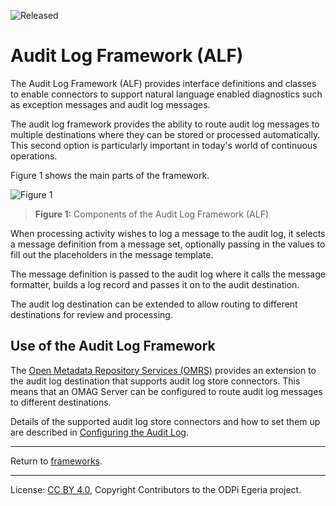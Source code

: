 <!-- SPDX-License-Identifier: CC-BY-4.0 -->
<!-- Copyright Contributors to the ODPi Egeria project 2020. -->

![Released](../../../images/egeria-content-status-released.png#pagewidth)

# Audit Log Framework (ALF)

The Audit Log Framework (ALF) provides interface definitions
and classes to enable connectors to support natural language enabled
diagnostics such as exception messages and audit log messages.

The audit log framework provides the ability to
route audit log messages to multiple destinations
where they can be stored or processed automatically.
This second option is particularly important in today's world of
continuous operations.

Figure 1 shows the main parts of the framework.

![Figure 1](docs/audit-log-framework-overview.png)
> **Figure 1:** Components of the Audit Log Framework (ALF)

When processing activity wishes to log a message to the audit log, it selects
a message definition from a message set, optionally passing in the
values to fill out the placeholders in the message template.

The message definition is passed to the audit log where it
calls the message formatter, builds a log record and
passes it on to the audit destination.

The audit log destination can be extended
to allow routing to different destinations for review and processing.

## Use of the Audit Log Framework

The [Open Metadata Repository Services (OMRS)](https://egeria-project.org/concepts/audit-log)
provides an extension to the audit log destination that supports
audit log store connectors.
This means that an OMAG Server can be configured to route 
audit log messages to different destinations.

Details of the supported audit log store connectors and
how to set them up are described in
[Configuring the Audit Log](https://egeria-project.org/guides/admin/servers/configuring-the-audit-log).

----
Return to [frameworks](..).

----
License: [CC BY 4.0](https://creativecommons.org/licenses/by/4.0/),
Copyright Contributors to the ODPi Egeria project.